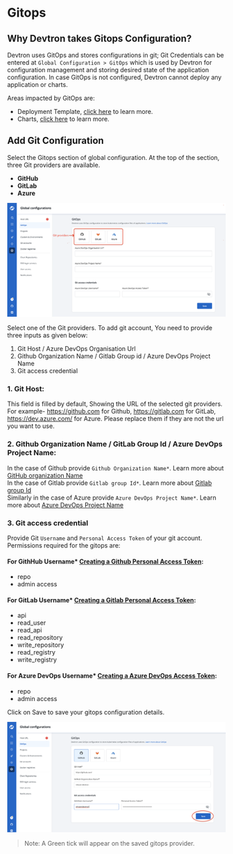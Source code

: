 # Gitops

## Why Devtron takes Gitops Configuration?
Devtron uses GitOps and stores configurations in git; Git Credentials can be entered at `Global Configuration > GitOps` which is used by Devtron for configuration management and storing desired state of the application configuration. 
In case GitOps is not configured, Devtron cannot deploy any application or charts. 


Areas impacted by GitOps are:

* Deployment Template, [click here](https://docs.devtron.ai/user-guide/creating-application/deployment-template) to learn more.
* Charts, [click here](https://docs.devtron.ai/user-guide/deploy-chart) to learn more.


## Add Git Configuration

Select the Gitops section of global configuration. At the top of the section, three Git providers are available.

* **GitHub**
* **GitLab**
* **Azure**

![](../../.gitbook/assets/gc-gitops-provider.png)

Select one of the Git providers. To add git account, You need to provide three inputs as given below:
1. Git Host / Azure DevOps Organisation Url <br />
2. Github Organization Name / Gitlab Group id / Azure DevOps Project Name <br />
3. Git access credential <br />

### 1. Git Host: 

This field is filled by default, Showing the URL of the selected git providers. For example- https://github.com for Github, https://gitlab.com for GitLab, https://dev.azure.com/ for Azure. Please replace them if they are not the url you want to use.

### 2. Github Organization Name / GitLab Group Id / Azure DevOps Project Name:

In the case of Github provide `Github Organization Name*`. Learn more about [GitHub organization Name](https://docs.github.com/en/github/setting-up-and-managing-organizations-and-teams/about-organizations) <br />
In the case of Gitlab provide `Gitlab group Id*`. Learn more about [Gitlab group Id](https://docs.gitlab.com/ee/user/group/) <br />
Similarly in the case of Azure provide `Azure DevOps Project Name*`. Learn more about [Azure DevOps Project Name](https://docs.microsoft.com/en-us/azure/devops/organizations/projects/create-project?view=azure-devops&tabs=preview-page)

### 3. Git access credential

Provide Git `Username` and `Personal Access Token` of your git account. 
Permissions required for the gitops are:

#### For GithHub Username* [Creating a Github Personal Access Token](https://docs.github.com/en/github/authenticating-to-github/creating-a-personal-access-token):
* repo
* admin access

#### For GitLab Username* [Creating a Gitlab Personal Access Token](https://docs.gitlab.com/ee/user/profile/personal_access_tokens.html):

* api 
* read_user 
* read_api 
* read_repository 
* write_repository 
* read_registry 
* write_registry

#### For Azure DevOps Username* [Creating a Azure DevOps Access Token](https://docs.microsoft.com/en-us/azure/devops/organizations/accounts/use-personal-access-tokens-to-authenticate?view=azure-devops&tabs=preview-page): 
* repo
* admin access

Click on Save to save your gitops configuration details.
 

![](../../.gitbook/assets/gc-gitops-save.png)

> Note: A Green tick will appear on the saved gitops provider.